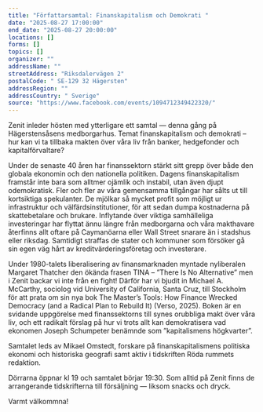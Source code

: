 ```yaml
---
title: "Författarsamtal: Finanskapitalism och Demokrati "
date: "2025-08-27 17:00:00"
end_date: "2025-08-27 20:00:00"
locations: []
forms: []
topics: []
organizer: ""
addressName: ""
streetAddress: "Riksdalervägen 2"
postalCode: " SE-129 32 Hägersten"
addressRegion: ""
addressCountry: " Sverige"
source: "https://www.facebook.com/events/1094712349422320/"
---
```

Zenit inleder hösten med ytterligare ett samtal — denna gång på Hägerstensåsens medborgarhus. Temat finanskapitalism och demokrati – hur kan vi ta tillbaka makten över våra liv från banker, hedgefonder och kapitalförvaltare? 

Under de senaste 40 åren har finanssektorn stärkt sitt grepp över både den globala ekonomin och den nationella politiken. Dagens finanskapitalism framstår inte bara som alltmer ojämlik och instabil, utan även djupt odemokratisk. Fler och fler av våra gemensamma tillgångar har sålts ut till kortsiktiga spekulanter. De mjölkar så mycket profit som möjligt ur infrastruktur och välfärdsinstitutioner, för att sedan dumpa kostnaderna på skattebetalare och brukare. Inflytande över viktiga samhälleliga investeringar har flyttat ännu längre från medborgarna och våra makthavare återfinns allt oftare på Caymanöarna eller Wall Street snarare än i stadshus eller riksdag. Samtidigt straffas de stater och kommuner som försöker gå sin egen väg hårt av kreditvärderingsföretag och investerare. 

Under 1980-talets liberalisering av finansmarknaden myntade nyliberalen Margaret Thatcher den ökända frasen TINA – ”There Is No Alternative” men i Zenit backar vi inte från en fight! Därför har vi bjudit in Michael A. McCarthy, sociolog vid University of California, Santa Cruz, till Stockholm för att prata om sin nya bok The Master’s Tools: How Finance Wrecked Democracy (and a Radical Plan to Rebuild It) (Verso, 2025). Boken är en svidande uppgörelse med finanssektorns till synes orubbliga makt över våra liv, och ett radikalt förslag på hur vi trots allt kan demokratisera vad ekonomen Joseph Schumpeter benämnde som ”kapitalismens högkvarter”. 

Samtalet leds av Mikael Omstedt, forskare på finanskapitalismens politiska ekonomi och historiska geografi samt aktiv i tidskriften Röda rummets redaktion. 

Dörrarna öppnar kl 19 och samtalet börjar 19:30. Som alltid på Zenit finns de arrangerande tidskrifterna till försäljning — liksom snacks och dryck. 

Varmt välkommna! 